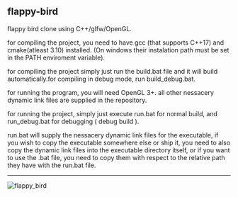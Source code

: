 ## flappy-bird

flappy bird clone using C++/glfw/OpenGL.

for compiling the project, you need to have gcc (that supports C++17) and cmake(atleast 3.10) installed. (On windows their instalation path must be set in the PATH enviroment variable).

for compiling the project simply just run the build.bat file and it will build automatically.for compiling in debug mode, run build_debug.bat.

for running the program, you will need OpenGL 3+. all other nessacery dynamic link files are supplied in the repository.

for running the project, simply just execute run.bat for normal build, and run_debug.bat for debugging ( debug build ).

run.bat will supply the nessacery dynamic link files for the executable, if you wish to copy the executable somewhere else or ship it, you need to also copy the dynamic link files into the executable directory itself, or if you want to use the .bat file, you need to copy them with respect to the relative path they have with the run.bat file.

---
![flappy_bird](https://filecache.garrysmods.org/41133/2/1024x768.jpg "flappy")
